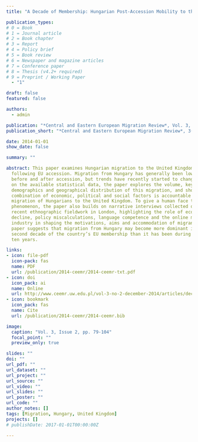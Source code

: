 ```yaml
---
title: "A Decade of Membership: Hungarian Post-Accession Mobility to the United Kingdom"

publication_types:
# 0 = Book
# 1 = Journal article
# 2 = Book chapter
# 3 = Report
# 4 = Policy brief
# 5 = Book review
# 6 = Newspaper and magazine articles
# 7 = Conference paper
# 8 = Thesis (v4.2+ required)
# 9 = Preprint / Working Paper
  - "1"

draft: false
featured: false

authors:
  - admin

publication: "*Central and Eastern European Migration Review*, Vol. 3, Issue 2, pp. 79-104"
publication_short: "*Central and Eastern European Migration Review*, 3(2): 79-104"

date: 2014-01-01
show_date: false

summary: ""

abstract: This paper examines Hungarian migration to the United Kingdom
  following EU accession. Migration from Hungary has generally been low both
  before and after accession, but trends have recently started to change. Based
  on the available statistical data, the paper explores the volume, key
  demographics and geographical distribution of this migration, and shows how a
  combination of economic, political and social factors is accountable for the
  migration of Hungarians to the United Kingdom. To give a human face to the
  phenomenon, the paper also builds on narrative interviews collected during
  recent ethnographic fieldwork in London, highlighting the role of economic
  decline, policy miscalculations, language competence and the online migration
  industry in shaping the motivations, aims and accommodation of migrants. The
  paper suggests that migration from Hungary may become more dominant in the
  second decade of the country’s EU membership than it has been during the first
  ten years.

links:
- icon: file-pdf
  icon-pack: fas
  name: PDF
  url: /publication/2014-ceemr/2014-ceemr-txt.pdf
- icon: doi
  icon_pack: ai
  name: Online
  url: http://www.ceemr.uw.edu.pl/vol-3-no-2-december-2014/articles/decade-membership-hungarian-post-accession-mobility-united-kingdom
- icon: bookmark
  icon_pack: fas
  name: Cite
  url: /publication/2014-ceemr/2014-ceemr.bib

image:
  caption: "Vol. 3, Issue 2, pp. 79-104"
  focal_point: ""
  preview_only: true

slides: ""
doi: ""
url_pdf: ""
url_dataset: ""
url_project: ""
url_source: ""
url_video: ""
url_slides: ""
url_poster: ""
url_code: ""
author_notes: []
tags: [Migration, Hungary, United Kingdom]
projects: []
# publishDate: 2017-01-01T00:00:00Z

---
```

